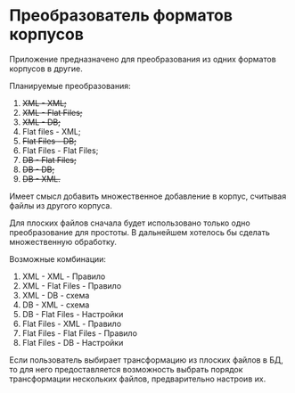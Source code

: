 # Преобразователь форматов корпусов

Приложение предназначено для преобразования из одних форматов корпусов в другие.

Планируемые преобразования:
1.  ~~XML - XML;~~
2.  ~~XML - Flat Files;~~
3.  ~~XML - DB;~~
4.  Flat files - XML;
5.  ~~Flat Files - DB;~~
6.  Flat Files - Flat Files;
7.  ~~DB - Flat Files;~~
8.  ~~DB - DB;~~
9.  ~~DB - XML.~~

Имеет смысл добавить множественное добавление в корпус, считывая файлы из другого корпуса.

Для плоских файлов сначала будет использовано только одно преобразование для простоты. В дальнейшем хотелось бы сделать множественную обработку.

Возможные комбинации:
1.  XML - XML - Правило
2.  XML - Flat Files - Правило
3.  XML - DB - схема
4.  DB - XML - схема
5.  DB - Flat Files - Настройки
6.  Flat Files - XML - Правило
7.  Flat Files - Flat Files - Правило
8.  Flat Files - DB - Настройки

Если пользователь выбирает трансформацию из плоских файлов в БД, то для него предоставляется возможность выбрать порядок трансформации нескольких файлов, предварительно настроив их.
